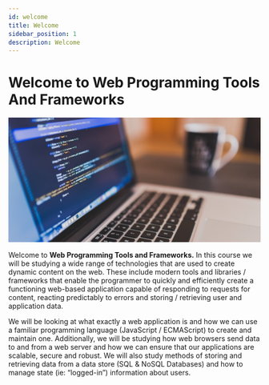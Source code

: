 ```yaml
---
id: welcome
title: Welcome
sidebar_position: 1
description: Welcome
---
```


# Welcome to Web Programming Tools And Frameworks

![laptop with code](/img/computer-image-2-copy_mini.jpg)

Welcome to **Web Programming Tools and Frameworks.** In this course we will be studying a wide range of technologies that are used to create dynamic content on the web. These include modern tools and libraries / frameworks that enable the programmer to quickly and efficiently create a functioning web-based application capable of responding to requests for content, reacting predictably to errors and storing / retrieving user and application data.

We will be looking at what exactly a web application is and how we can use a familiar programming language (JavaScript / ECMAScript) to create and maintain one. Additionally, we will be studying how web browsers send data to and from a web server and how we can ensure that our applications are scalable, secure and robust. We will also study methods of storing and retrieving data from a data store (SQL & NoSQL Databases) and how to manage state (ie: “logged-in”) information about users.
